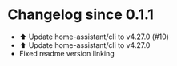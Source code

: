 # Changelog since 0.1.1
- ⬆️ Update home-assistant/cli to v4.27.0 (#10) 
- ⬆️ Update home-assistant/cli to v4.27.0 
- Fixed readme version linking 
